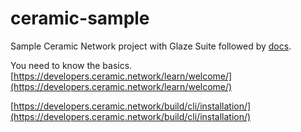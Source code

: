 # ceramic-sample

Sample Ceramic Network project with Glaze Suite followed by [docs](https://developers.ceramic.network/tools/glaze/example/).

You need to know the basics.
[https://developers.ceramic.network/learn/welcome/](https://developers.ceramic.network/learn/welcome/)

[https://developers.ceramic.network/build/cli/installation/](https://developers.ceramic.network/build/cli/installation/)
